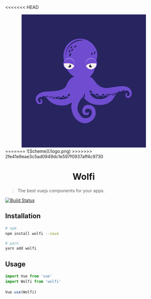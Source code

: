 
<<<<<<< HEAD
<div style="text-align:center"><img src ="/logo.png" /></div>
=======
![Scheme](/logo.png)
>>>>>>> 2fe41e9eae3c5ad0949dc1e597f0937aff4c9730

<h1 align="center">Wolfi</h1>

> The best vuejs components for your apps.

[![Build Status](https://travis-ci.com/glopezep/wolfi.svg?branch=develop)](https://travis-ci.com/glopezep/wolfi)

## Installation

``` bash
# npm
npm install wolfi --save
```

``` bash
# yarn
yarn add wolfi
```

## Usage

```javascript
import Vue from 'vue'
import Wolfi from 'wolfi'

Vue.use(Wolfi)
```
